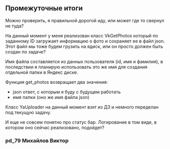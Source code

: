 ## Промежуточные итоги

Можно проверить, я правильной дорогой иду, или может где то свернул не туда?

На данный момент у меня реализован класс VkGetPhotos который по заданному ID загружает информацию о фото и сохраняет ее в файл json. 
Этот файл мы тоже будем грузить на ядиск, или он просто должен быть создан по задаче?

Имя файла составляется из данных пользователя (id, имя и фамилия), в последствии я планирую использовать это же имя для создания отдельной папки в Яндекс диске.

Функция get_photos возвращает два значения:
* json ответ, с которым я буду с будущем работать
* имя папки (оно же имя файла json)

Класс YaUploader на данный момент взят из ДЗ и немного переделан под текущую задачу. 

И еще не совсем понятно про статус бар. Логирование в том виде, в котором оно сейчас реализовано, подойдет?


### pd_79 Михайлов Виктор
